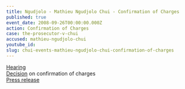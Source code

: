 ```yaml
---
title: Ngudjolo - Mathieu Ngudjolo Chui - Confirmation of Charges
published: true
event_date: 2008-09-26T00:00:00.000Z
action: Confirmation of Charges
case: the-prosecutor-v-chui
accused: mathieu-ngudjolo-chui
youtube_id:
slug: chui-events-mathieu-ngudjolo-chui-confirmation-of-charges
---
```



[Hearing](https://youtu.be/F017_1hdTGA)
<br>[Decision](http://www.icc-cpi.int/iccdocs/doc/doc571253.pdf) on confirmation of charges
<br>[Press release](https://www.icc-cpi.int/pages/item.aspx?name=decision%20on%20the%20confirmation%20of%20charges%20in%20the%20case%20of%20the%20prosecutor%20v_%20germain)